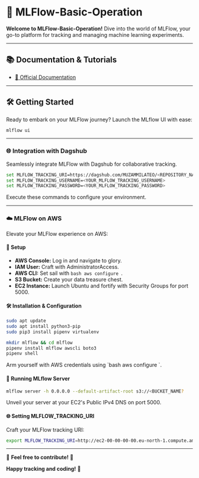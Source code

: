 # 🚀 MLFlow-Basic-Operation

**Welcome to MLFlow-Basic-Operation!** Dive into the world of MLFlow, your go-to platform for tracking and managing machine learning experiments.

---

## 📚 Documentation & Tutorials
- [📘 Official Documentation](https://mlflow.org/docs/latest/index.html)

---

## 🛠️ Getting Started
Ready to embark on your MLFlow journey? Launch the MLflow UI with ease:
```bash
mlflow ui
```

---

### 🌐 Integration with Dagshub
Seamlessly integrate MLFlow with Dagshub for collaborative tracking.
```bash
set MLFLOW_TRACKING_URI=https://dagshub.com/MUZAMMILATEO/<REPOSITORY_NAME>.mlflow
set MLFLOW_TRACKING_USERNAME=<YOUR_MLFLOW_TRACKING_USERNAME>
set MLFLOW_TRACKING_PASSWORD=<YOUR_MLFLOW_TRACKING_PASSWORD>
```
Execute these commands to configure your environment.

---

### ☁️ MLFlow on AWS
Elevate your MLFlow experience on AWS:

#### 🚀 Setup
- **AWS Console:** Log in and navigate to glory.
- **IAM User:** Craft with AdministratorAccess.
- **AWS CLI:** Set sail with `bash aws configure `.
- **S3 Bucket:** Create your data treasure chest.
- **EC2 Instance:** Launch Ubuntu and fortify with Security Groups for port 5000.

#### 🛠️ Installation & Configuration
```bash
sudo apt update
sudo apt install python3-pip
sudo pip3 install pipenv virtualenv

mkdir mlflow && cd mlflow
pipenv install mlflow awscli boto3
pipenv shell
```
Arm yourself with AWS credentials using \`bash aws configure \`.

#### 🚀 Running MLflow Server
```bash
mlflow server -h 0.0.0.0 --default-artifact-root s3://<BUCKET_NAME?
```
Unveil your server at your EC2's Public IPv4 DNS on port 5000.

#### 🌐 Setting MLFLOW_TRACKING_URI
Craft your MLFlow tracking URI:
```bash
export MLFLOW_TRACKING_URI=http://ec2-00-00-00-00.eu-north-1.compute.amazonaws.com:5000/
```

---

🌟 **Feel free to contribute!** 🌟

**Happy tracking and coding!** 🚀